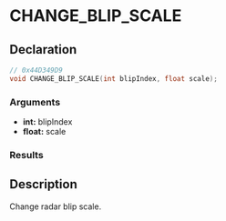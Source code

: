 # CHANGE_BLIP_SCALE

## Declaration
```cpp
// 0x44D349D9
void CHANGE_BLIP_SCALE(int blipIndex, float scale);
```

### Arguments
- **int:** blipIndex
- **float:** scale

### Results

## Description
Change radar blip scale.